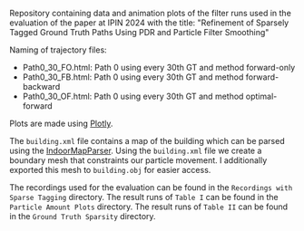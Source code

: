 Repository containing data and animation plots of the filter runs used in the evaluation of the paper at IPIN 2024 with the title: "Refinement of Sparsely Tagged Ground Truth Paths Using PDR and Particle Filter Smoothing"

Naming of trajectory files:
- Path0_30_FO.html: Path 0 using every 30th GT and method forward-only
- Path0_30_FB.html: Path 0 using every 30th GT and method forward-backward
- Path0_30_OF.html: Path 0 using every 30th GT and method optimal-forward

Plots are made using [Plotly](https://plotly.com/python/).

The `building.xml` file contains a map of the building which can be parsed using the [IndoorMapParser](https://github.com/simpleLoc/IndoorMapParser).
Using the `building.xml` file we create a boundary mesh that constraints our particle movement. I additionally exported this mesh to `building.obj` for easier access.

The recordings used for the evaluation can be found in the `Recordings with Sparse Tagging` directory.
The result runs of `Table I` can be found in the `Particle Amount Plots` directory.
The result runs of `Table II` can be found in the `Ground Truth Sparsity` directory.
